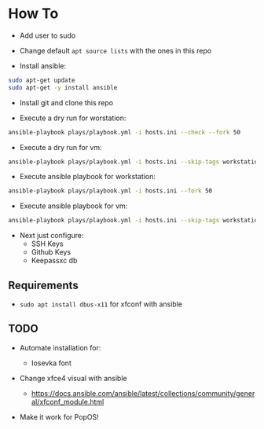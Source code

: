 # How To

- Add user to sudo

- Change default `apt source lists` with the ones in this repo

- Install ansible:

```bash
sudo apt-get update
sudo apt-get -y install ansible
```

- Install git and clone this repo


- Execute a dry run for worstation:

```bash
ansible-playbook plays/playbook.yml -i hosts.ini --check --fork 50
```

- Execute a dry run for vm:

```bash
ansible-playbook plays/playbook.yml -i hosts.ini --skip-tags workstation --check --fork 50
```

- Execute ansible playbook for workstation:

```bash
ansible-playbook plays/playbook.yml -i hosts.ini --fork 50
```

- Execute ansible playbook for vm:

```bash
ansible-playbook plays/playbook.yml -i hosts.ini --skip-tags workstation --fork 50
```


- Next just configure:
	- SSH Keys
	- Github Keys
	- Keepassxc db

## Requirements

- `sudo apt install dbus-x11` for xfconf with ansible

## TODO

- Automate installation for:
	- Iosevka font

- Change xfce4 visual with ansible
	- https://docs.ansible.com/ansible/latest/collections/community/general/xfconf_module.html

- Make it work for PopOS!